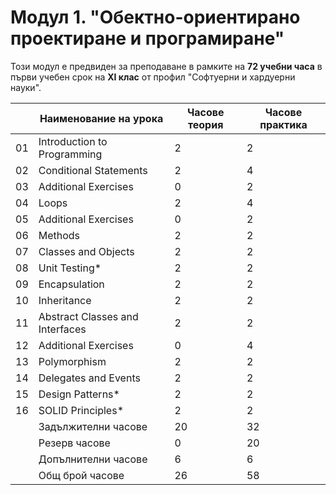 # Модул 1. "Обектно-ориентирано проектиране и програмиране"

Този модул е предвиден за преподаване в рамките на **72 учебни часа** в първи учебен срок на **XI клас** от профил "Софтуерни и хардуерни науки".

|    | Наименование на урока                | Часове теория | Часове практика |
|----|--------------------------------------|---------------|-----------------|
| 01 | Introduction to Programming          |       2       |        2        |
| 02 | Conditional Statements               |       2       |        4        |
| 03 | Additional Exercises                 |       0       |        2        |
| 04 | Loops                                |       2       |        4        |
| 05 | Additional Exercises                 |       0       |        2        |
| 06 | Methods                              |       2       |        2        |
| 07 | Classes and Objects                  |       2       |        2        |
| 08 | Unit Testing*                        |       2       |        2        |
| 09 | Encapsulation                        |       2       |        2        |
| 10 | Inheritance                          |       2       |        2        |
| 11 | Abstract Classes and Interfaces      |       2       |        2        |
| 12 | Additional Exercises                 |       0       |        4        |
| 13 | Polymorphism                         |       2       |        2        |
| 14 | Delegates and Events                 |       2       |        2        |
| 15 | Design Patterns*                     |       2       |        2        |
| 16 | SOLID Principles*                    |       2       |        2        |
|    | Задължителни часове                  |       20      |        32       |
|    | Резерв часове                        |       0       |        20       |
|    | Допълнителни часове                  |       6       |        6        |
|    | Общ брой часове                      |       26      |        58       |
